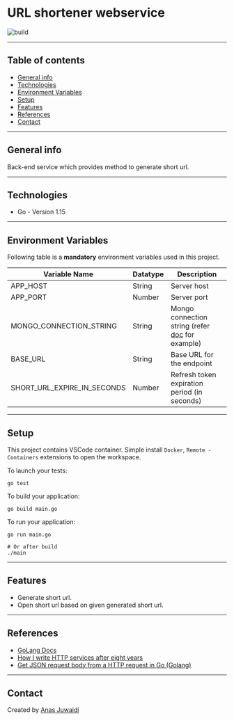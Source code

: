 # URL shortener webservice

![build](https://github.com/anas-didi95/golang-urlshort-server/workflows/build/badge.svg)

---

## Table of contents
* [General info](#general-info)
* [Technologies](#technologies)
* [Environment Variables](#environment-variables)
* [Setup](#setup)
* [Features](#features)
* [References](#references)
* [Contact](#contact)

---

## General info
Back-end service which provides method to generate short url.

---

## Technologies
* Go - Version 1.15

---

## Environment Variables
Following table is a **mandatory** environment variables used in this project.

| Variable Name | Datatype | Description |
| --- | --- | --- |
| APP_HOST | String | Server host |
| APP_PORT | Number | Server port |
| MONGO_CONNECTION_STRING | String | Mongo connection string (refer [doc](https://docs.mongodb.com/manual/reference/connection-string/) for example) |
| BASE_URL | String | Base URL for the endpoint |
| SHORT_URL_EXPIRE_IN_SECONDS | Number | Refresh token expiration period (in seconds) |

---

## Setup
This project contains VSCode container. Simple install `Docker`, `Remote - Containers` extensions to open the workspace.

To launch your tests:
```
go test
```

To build your application:
```
go build main.go
```

To run your application:
```
go run main.go

# Or after build
./main
```

---

## Features
* Generate short url.
* Open short url based on given generated short url.

---

## References
* [GoLang Docs](https://golangdocs.com/)
* [How I write HTTP services after eight years](https://pace.dev/blog/2018/05/09/how-I-write-http-services-after-eight-years.html)
* [Get JSON request body from a HTTP request in Go (Golang)](https://golangbyexample.com/json-request-body-golang-http/)

---

## Contact
Created by [Anas Juwaidi](mailto:anas.didi95@gmail.com)
